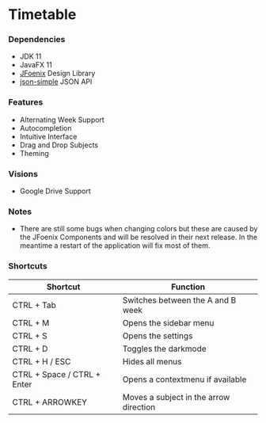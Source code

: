 # Timetable

### Dependencies
- JDK 11
- JavaFX 11
- [JFoenix](https://github.com/jfoenixadmin/JFoenix) Design Library
- [json-simple](https://github.com/fangyidong/json-simple) JSON API

### Features
- Alternating Week Support
- Autocompletion
- Intuitive Interface
- Drag and Drop Subjects
- Theming

### Visions
- Google Drive Support

### Notes
- There are still some bugs when changing colors but these are caused by the JFoenix Components and will be resolved in their next release. In the meantime a restart of the application will fix most of them.

### Shortcuts
| Shortcut                    | Function                    |
|-----------------------------|-----------------------------|
| CTRL + Tab                  | Switches between the A and B week |
| CTRL + M                    | Opens the sidebar menu |
| CTRL + S                    | Opens the settings |
| CTRL + D                    | Toggles the darkmode |
| CTRL + H / ESC              | Hides all menus |
| CTRL + Space / CTRL + Enter | Opens a contextmenu if available |
| CTRL + ARROWKEY             | Moves a subject in the arrow direction |
